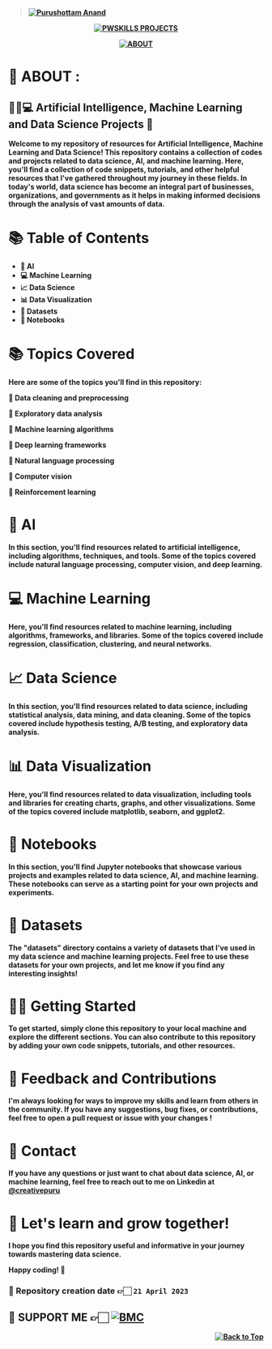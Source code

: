 <b>

> [![Purushottam Anand](https://github.com/creativepuru.png?size=100)](https://github.com/creativepuru "Purushottam Anand 🇮🇳 on GitHub ☕")

<div align="center"> 

[![PWSKILLS PROJECTS](https://readme-typing-svg.demolab.com?font=Calibri&size=28&duration=2000&pause=1000&multiline=true&width=700&height=100&lines=WELCOME+TO+MY+PWSKILLS+-+PROJECTS+REPOSITORY)](https://github.com/creativepuru/PWSKILLS-Projects)

[![ABOUT](https://readme-typing-svg.demolab.com?font=Calibri&size=28&duration=2000&pause=1000&multiline=false&width=800&height=50&lines=✨+This+repository+is+a+collection+of+🤖🧠💻+Artificial+Intelligence...;...Machine+Learning+and+Data+Science+Projects+🚀;✨+I+am+constantly+adding+new+contents.;💭+So+make+sure+to+check+back+often+🕙)](https://github.com/creativepuru/PWSKILLS-Projects)

</div>

# 🔰 ABOUT :
## 🤖🧠💻 Artificial Intelligence, Machine Learning and Data Science Projects 🚀

Welcome to my repository of resources for Artificial Intelligence, Machine Learning and Data Science! This repository contains a collection of codes and projects related to data science, AI, and machine learning. Here, you'll find a collection of code snippets, tutorials, and other helpful resources that I've gathered throughout my journey in these fields. In today's world, data science has become an integral part of businesses, organizations, and governments as it helps in making informed decisions through the analysis of vast amounts of data.

# 📚 Table of Contents
- 🧠 AI
- 💻 Machine Learning
- 📈 Data Science
- 📊 Data Visualization
- 📁 Datasets
- 📝 Notebooks

# 📚 Topics Covered 
Here are some of the topics you'll find in this repository:

🔹 Data cleaning and preprocessing

🔹 Exploratory data analysis

🔹 Machine learning algorithms

🔹 Deep learning frameworks

🔹 Natural language processing

🔹 Computer vision

🔹 Reinforcement learning
# 🧠 AI
In this section, you'll find resources related to artificial intelligence, including algorithms, techniques, and tools. Some of the topics covered include natural language processing, computer vision, and deep learning.

# 💻 Machine Learning
Here, you'll find resources related to machine learning, including algorithms, frameworks, and libraries. Some of the topics covered include regression, classification, clustering, and neural networks.

# 📈 Data Science
In this section, you'll find resources related to data science, including statistical analysis, data mining, and data cleaning. Some of the topics covered include hypothesis testing, A/B testing, and exploratory data analysis.

# 📊 Data Visualization
Here, you'll find resources related to data visualization, including tools and libraries for creating charts, graphs, and other visualizations. Some of the topics covered include matplotlib, seaborn, and ggplot2.

# 📝 Notebooks
In this section, you'll find Jupyter notebooks that showcase various projects and examples related to data science, AI, and machine learning. These notebooks can serve as a starting point for your own projects and experiments.

# 📁 Datasets

The "datasets" directory contains a variety of datasets that I've used in my data science and machine learning projects. Feel free to use these datasets for your own projects, and let me know if you find any interesting insights!

# 👨‍💻 Getting Started
To get started, simply clone this repository to your local machine and explore the different sections. You can also contribute to this repository by adding your own code snippets, tutorials, and other resources.

# 📣 Feedback and Contributions 
I'm always looking for ways to improve my skills and learn from others in the community. If you have any suggestions, bug fixes, or contributions, feel free to open a pull request or issue with your changes !

# 📩 Contact 
If you have any questions or just want to chat about data science, AI, or machine learning, feel free to reach out to me on Linkedin at [@creativepuru](https://www.linkedin.com/in/creativepuru/)

# 🚀 Let's learn and grow together!

I hope you find this repository useful and informative in your journey towards mastering data science.

Happy coding! 🎉

### 📍 Repository creation date 👉🏻 `21 April 2023`

## 🤝 SUPPORT ME 👉🏻 [![BMC](https://img.shields.io/badge/Buy%20Me%20a%20Coffee%20☕-%23FFDD00.svg?&style=for-the-badge&logo=buy-me-a-coffee&logoColor=black)](https://www.buymeacoffee.com/creativepuru)

<p align="right">
<a href="#top">
<img src="https://img.shields.io/static/v1?label&message=Back+to+Top&color=red&style=for-the-badge&logo" alt="Back to Top" /> </a> </p>

</b>